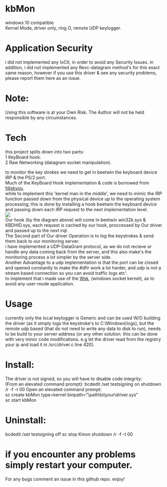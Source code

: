 # kbMon 
windows 10 compatible<br>
Kernel Mode, driver only, ring O, remote UDP keylogger. 

# Application Security
i did not implemented any IoCtl, in order to avoid any Security Issues. in addition, i did not implemented any Revc-datagram method's for this exact same reason, however if you use this driver & see any security problems, please report them here as an issue.

# Note: 
Using this software is at your Own Risk.
The Author will not be held responsible by any circumstances.

# Tech
this project splits down into two parts:<br>
1 KeyBoard hook.<br>
2 Raw Networking (datagram socket manipulation).<br>

to monitor the key strokes we need to get in beetwin the keyboard device IRP & the PS/2 port.<br>
Much of the KeyBoard Hook implementation & code is borrowed from <html><a href="https://github.com/fdiskyou">fdiskyou</a></html>.<br>
while to implement this 'kernel man in the middle', we need to mimic the IRP function passed down from the physical device up to the operating system processing; this is done by installing a hook beetwin the keyboard device and passing down each IRP request to the next implementation level.<br>
![](pic/keyboard-driver-stack.png)<br>
Our hook (by the diagram above) will come in beetwin win32k.sys & KBDHID.sys, each request is cached by our hook, proccessed by Our driver and passed up to the next irql.<br>
The Second part of Our driver Operation is to log the keystrokes & send them back to our monitoring server.<br>
i have implemented a UDP-DataGram protocol, as we do not recieve or handle any data coming back from the server, and this also make's the monitoring process a lot simpler by the server side.<br>
Another Advantage to a udp implementation is that the port can be closed and opened constantly to make the #dfir work a lot harder, and udp is not a stream based connection so you can avoid traffic logs etc'.<br>
to implement that i made use of the <html><a href="https://msdn.microsoft.com/library/windows/hardware/ff571083">Wsk</a></html>, (windows socket kernel), as to avoid any user-mode application.<br>
# Usage
currently only the local keylogger is Generic and can be used W/O building the driver (as it simply logs the keystroke's to C:\\Windows\\logs), but the remote udp based (that do not need to write any data to disk to run), needs to be build to your server address (or any other solution. this can be done with very minor code modifications. e.g let the driver read from the registry your ip and load it in /src/driver.c line 420).
# Install:
The driver is not signed, so you will have to disable code integrity:<br>
(From an elevated command prompt):
  bcdedit /set testsigning on
  shutdown /r -f -t 00
Open an elevated command prompt:<br>
  sc create kbMon type=kernel binpath="\path\to\your\driver.sys"<br>
  sc start kbMon<br>
# Uninstall:
  bcdedit /set testsigning off
  sc stop Kmon
  shutdown /r -f -t 00
# if you encounter any problems simply restart your computer.
For any bugs comment an issue in this github repo.
enjoy!

